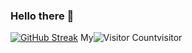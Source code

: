 ### Hello there 👋

<!--
**Ethan9030/Ethan9030** is a ✨ _special_ ✨ repository because its `README.md` (this file) appears on your GitHub profile.

Here are some ideas to get you started:

- 🔭 I’m currently working on ...
- 🌱 I’m currently learning ...
- 👯 I’m looking to collaborate on ...
- 🤔 I’m looking for help with ...
- 💬 Ask me about ...
- 📫 How to reach me: ...
- 😄 Pronouns: ...
- ⚡ Fun fact: ...
-->

[![GitHub Streak](https://streak-stats.demolab.com?user=Ethan9030)](https://git.io/streak-stats)
My![Visitor Count](https://profile-counter.glitch.me/Ethan9030/count.svg)visitor


<!-- [![Ashutosh's github activity graph](https://github-readme-activity-graph.cyclic.app/graph?username=Ethan9030&theme=react)](https://github.com/ashutosh00710/github-readme-activity-graph) -->

